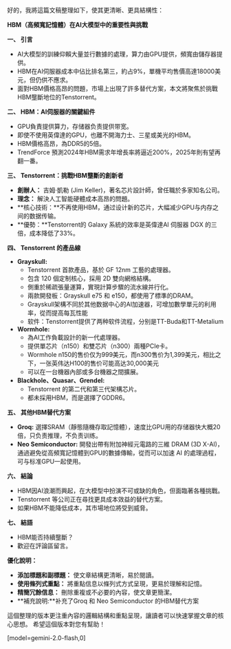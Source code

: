好的，我將這篇文稿整理如下，使其更清晰、更具結構性：

**HBM（高頻寬記憶體）在AI大模型中的重要性與挑戰**

**一、 引言**

*   AI大模型的訓練仰賴大量並行數據的處理，算力由GPU提供，頻寬由儲存器提供。
*   HBM在AI伺服器成本中佔比排名第三，約占9%，單機平均售價高達18000美元，但仍供不應求。
*   面對HBM價格高昂的問題，市場上出現了許多替代方案，本文將聚焦於挑戰HBM壟斷地位的Tenstorrent。

**二、 HBM：AI伺服器的關鍵組件**

*   GPU負責提供算力，存储器负责提供带宽。
*   即使不使用英偉達的GPU，也離不開海力士、三星或美光的HBM。
*   HBM價格高昂，為DDR5的5倍。
*   TrendForce 預測2024年HBM需求年增長率將逼近200%，2025年則有望再翻一番。

**三、 Tenstorrent：挑戰HBM壟斷的創新者**

*   **創辦人：** 吉姆·凱勒 (Jim Keller)，著名芯片設計師，曾任職於多家知名公司。
*   **理念：** 解決人工智能硬體成本高昂的問題。
*   **核心技術：**不再使用HBM，通过设计新的芯片，大幅减少GPU与内存之间的数据传输。
*   **優勢：**Tenstorrent的 Galaxy 系統的效率是英偉達AI 伺服器 DGX 的三倍，成本降低了33%。

**四、 Tenstorrent 的產品線**

*   **Grayskull:**
    *   Tenstorrent 首款產品，基於 GF 12nm 工藝的處理器。
    *   包含 120 個定制核心，採用 2D 雙向網格結構。
    *   側重於稀疏張量運算，實現計算步驟的流水線并行化。
    *   兩款開發板：Grayskull e75 和 e150，都使用了標準的DRAM。
    *   Grayskull架構不同於其他数据中心的AI加速器，可增加數學單元的利用率，從而提高每瓦性能
    *   软件：Tenstorrent提供了两种软件流程，分别是TT-Buda和TT-Metalium
*   **Wormhole:**
    *   為AI工作負載設計的新一代處理器。
    *   提供單芯片（n150）和雙芯片（n300）兩種PCIe卡。
    *   Wormhole n150的售价仅为999美元，而n300售价为1,399美元，相比之下，一张英伟达H100的售价可能高达30,000美元
    *   可以在一台機器內部或多台機器之間擴展。
*   **Blackhole、Quasar、Grendel:**
    *   Tenstorrent 的第二代和第三代架構芯片。
    *   都未採用HBM，而是選擇了GDDR6。

**五、 其他HBM替代方案**

*   **Groq:** 選擇SRAM（靜態隨機存取記憶體），速度比GPU用的存储器快大概20倍，只负责推理，不负责训练。
*   **Neo Semiconductor:** 開發出帶有附加神經元電路的三維 DRAM (3D X-AI)，通過避免從高頻寬記憶體到GPU的數據傳輸，從而可以加速 AI 的處理過程，可与标准GPU一起使用。

**六、 結論**

*   HBM因AI浪潮而興起，在大模型中扮演不可或缺的角色，但面臨著各種挑戰。
*   Tenstorrent 等公司正在尋找更具成本效益的替代方案。
*   如果HBM不能降低成本，其市場地位將受到威脅。

**七、 結語**

*   HBM能否持續壟斷？
*   歡迎在評論區留言。

**優化說明：**

*   **添加標題和副標題：** 使文章結構更清晰，易於閱讀。
*   **使用條列式重點：** 將重點信息以條列式方式呈現，更易於理解和記憶。
*   **精簡冗餘信息：** 刪除重複或不必要的內容，使文章更簡潔。
*   **補充說明:**补充了Groq 和 Neo Semiconductor 的HBM替代方案

這個整理的版本更注重內容的邏輯結構和重點呈現，讓讀者可以快速掌握文章的核心思想。 希望這個版本對您有幫助！

[model=gemini-2.0-flash,0]

